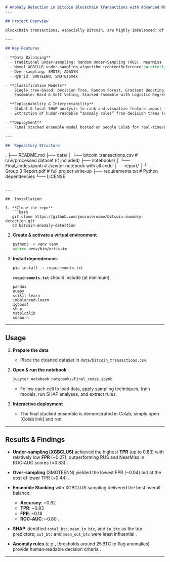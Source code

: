 ```markdown
# Anomaly Detection in Bitcoin Blockchain Transactions with Advanced ML and XAI
---

## Project Overview

Blockchain transactions, especially Bitcoin, are highly imbalanced: of over 30 million transactions, only 108 are labelled fraudulent :contentReference[oaicite:0]{index=0}. This project implements and evaluates multiple machine‑learning approaches—single and ensemble tree‑based models—combined with novel sampling techniques to detect anomalous Bitcoin transactions accurately while retaining interpretability through XAI (SHAP) and decision‑rule extraction.

---

## Key Features

- **Data Balancing**  
  - Traditional under‑sampling: Random Under‑Sampling (RUS), NearMiss  
  - Novel XGBCLUS under‑sampling algorithm :contentReference[oaicite:1]{index=1}  
  - Over‑sampling: SMOTE, ADASYN  
  - Hybrid: SMOTEENN, SMOTETomek

- **Classification Models**  
  - Single tree‑based: Decision Tree, Random Forest, Gradient Boosting, AdaBoost  
  - Ensemble: Hard & Soft Voting, Stacked Ensemble with Logistic Regression meta‑classifier  

- **Explainability & Interpretability**  
  - Global & local SHAP analysis to rank and visualize feature impact (e.g., `total_btc` is most influential) :contentReference[oaicite:2]{index=2}  
  - Extraction of human‑readable “anomaly rules” from decision trees (e.g., `if total_btc > 96.6 & in_btc > 236.2 then Anomalous (98–100% confidence)`) :contentReference[oaicite:3]{index=3}  

- **Deployment**  
  - Final stacked ensemble model hosted on Google Colab for real‑time/batch inference :contentReference[oaicite:4]{index=4}  

---

##  Repository Structure

```

.
├── README.md
├── data/
│   └── bitcoin\_transactions.csv         # raw/processed dataset (if included)
├── notebooks/
│   └── Final\_codes.ipynb                # Jupyter notebook with all code
├── report/
│   └── Group 3 Report.pdf               # full project write‑up
├── requirements.txt                     # Python dependencies
└── LICENSE

````

---

##  Installation

1. **Clone the repo**  
   ```bash
   git clone https://github.com/yourusername/bitcoin-anomaly-detection.git
   cd bitcoin-anomaly-detection
````

2. **Create & activate a virtual environment**

   ```bash
   python3 -m venv venv
   source venv/bin/activate
   ```

3. **Install dependencies**

   ```bash
   pip install -r requirements.txt
   ```

   **`requirements.txt`** should include (at minimum):

   ```
   pandas
   numpy
   scikit-learn
   imbalanced-learn
   xgboost
   shap
   matplotlib
   seaborn
   ```

---

##  Usage

1. **Prepare the data**

   * Place the cleaned dataset in `data/bitcoin_transactions.csv`.

2. **Open & run the notebook**

   ```bash
   jupyter notebook notebooks/Final_codes.ipynb
   ```

   * Follow each cell to load data, apply sampling techniques, train models, run SHAP analyses, and extract rules.

3. **Interactive deployment**

   * The final stacked ensemble is demonstrated in Colab; simply open \[Colab link] and run.

---

##  Results & Findings

* **Under‑sampling (XGBCLUS)** achieved the highest **TPR** (up to 0.83) with relatively low **FPR** (\~0.27), outperforming RUS and NearMiss in ROC‑AUC scores (≈0.83) .
* **Over‑sampling** (SMOTEENN) yielded the lowest FPR (\~0.04) but at the cost of lower TPR (\~0.44) .
* **Ensemble Stacking** with XGBCLUS sampling delivered the best overall balance:

  * **Accuracy**: \~0.82
  * **TPR**: \~0.83
  * **FPR**: \~0.18
  * **ROC‑AUC**: \~0.80 .
* **SHAP** identified `total_btc`, `mean_in_btc`, and `in_btc` as the top predictors; `out_btc` and `mean_out_btc` were least influential .
* **Anomaly rules** (e.g., thresholds around 25 BTC to flag anomalies) provide human‑readable decision criteria .

---

